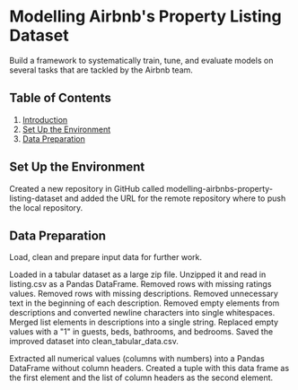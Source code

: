 # Modelling Airbnb's Property Listing Dataset
Build a framework to systematically train, tune, and evaluate models on several tasks that are tackled by the Airbnb team. 

## Table of Contents
1. [Introduction](#introduction)
2. [Set Up the Environment](#section-1)
3. [Data Preparation](#section-2)

## Set Up the Environment
Created a new repository in GitHub called modelling-airbnbs-property-listing-dataset and added the URL for the remote repository where to push the local repository.

## Data Preparation
Load, clean and prepare input data for further work. 

Loaded in a tabular dataset as a large zip file. Unzipped it and read in listing.csv as a Pandas DataFrame. Removed rows with missing ratings values. Removed rows with missing descriptions. Removed unnecessary text in the beginning of each description. Removed empty elements from descriptions and converted newline characters into single whitespaces. Merged list elements in descriptions into a single string. Replaced empty values with a "1" in guests, beds, bathrooms, and bedrooms. Saved the improved dataset into clean_tabular_data.csv.

Extracted all numerical values (columns with numbers) into a Pandas DataFrame without column headers. Created a tuple with this data frame as the first element and the list of column headers as the second element. 
